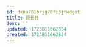 ```yaml
---
id: dxna761brjg70fi3jtwdgxt
title: 顾长怀
desc: ''
updated: 1723811062834
created: 1723811062834
---
```

